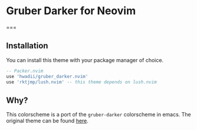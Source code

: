 # Gruber Darker for Neovim
===
## Installation
You can install this theme with your package manager of choice.
```lua
-- Packer.nvim
use 'hwadii/gruber_darker.nvim'
use 'rktjmp/lush.nvim' -- this theme depends on lush.nvim
```

## Why?
This colorscheme is a port of the `gruber-darker` colorscheme in emacs. The original
theme can be found [here](https://github.com/rexim/gruber-darker-theme).
